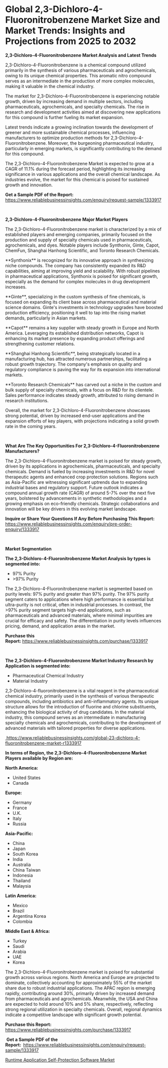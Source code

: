 <p><h1>Global 2,3-Dichloro-4-Fluoronitrobenzene Market Size and Market Trends: Insights and Projections from 2025 to 2032</h1></p><p><strong>2,3-Dichloro-4-Fluoronitrobenzene Market Analysis and Latest Trends</strong></p>
<p><p>2,3-Dichloro-4-Fluoronitrobenzene is a chemical compound utilized primarily in the synthesis of various pharmaceuticals and agrochemicals, owing to its unique chemical properties. This aromatic nitro compound serves as an intermediate in the production of more complex molecules, making it valuable in the chemical industry.</p><p>The market for 2,3-Dichloro-4-Fluoronitrobenzene is experiencing notable growth, driven by increasing demand in multiple sectors, including pharmaceuticals, agrochemicals, and specialty chemicals. The rise in research and development activities aimed at discovering new applications for this compound is further fueling its market expansion.</p><p>Latest trends indicate a growing inclination towards the development of greener and more sustainable chemical processes, influencing manufacturers to optimize production methods for 2,3-Dichloro-4-Fluoronitrobenzene. Moreover, the burgeoning pharmaceutical industry, particularly in emerging markets, is significantly contributing to the demand for this compound.</p><p>The 2,3-Dichloro-4-Fluoronitrobenzene Market is expected to grow at a CAGR of 11.1% during the forecast period, highlighting its increasing significance in various applications and the overall chemical landscape. As industries evolve, the market for this chemical is poised for sustained growth and innovation.</p></p>
<p><strong>Get a Sample PDF of the Report:&nbsp;</strong> <a href="https://www.reliablebusinessinsights.com/enquiry/request-sample/1333917?utm_campaign=3256&utm_medium=2&utm_source=Github&utm_content=ia&utm_term=24032025&utm_id=23-dichloro-4-fluoronitrobenzene">https://www.reliablebusinessinsights.com/enquiry/request-sample/1333917</a></p>
<p>&nbsp;</p>
<p><strong>2,3-Dichloro-4-Fluoronitrobenzene Major Market Players</strong></p>
<p><p>The 2,3-Dichloro-4-Fluoronitrobenzene market is characterized by a mix of established players and emerging companies, primarily focused on the production and supply of specialty chemicals used in pharmaceuticals, agrochemicals, and dyes. Notable players include Synthonix, Ginte, Capot, ChemFun, Shanghai Hanhong Scientific, and Toronto Research Chemicals.</p><p>**Synthonix** is recognized for its innovative approach in synthesizing niche compounds. The company has consistently expanded its R&D capabilities, aiming at improving yield and scalability. With robust pipelines in pharmaceutical applications, Synthonix is poised for significant growth, especially as the demand for complex molecules in drug development increases.</p><p>**Ginte**, specializing in the custom synthesis of fine chemicals, is focused on expanding its client base across pharmaceutical and material science domains. Ginte's investments in technology upgrades have boosted production efficiency, positioning it well to tap into the rising market demands, particularly in Asian markets.</p><p>**Capot** remains a key supplier with steady growth in Europe and North America. Leveraging its established distribution networks, Capot is enhancing its market presence by expanding product offerings and strengthening customer relations.</p><p>**Shanghai Hanhong Scientific**, being strategically located in a manufacturing hub, has attracted numerous partnerships, facilitating a robust growth trajectory. The company's emphasis on quality and regulatory compliance is paving the way for its expansion into international markets.</p><p>**Toronto Research Chemicals** has carved out a niche in the custom and bulk supply of specialty chemicals, with a focus on R&D for its clientele. Sales performance indicates steady growth, attributed to rising demand in research institutions.</p><p>Overall, the market for 2,3-Dichloro-4-Fluoronitrobenzene showcases strong potential, driven by increased end-user applications and the expansion efforts of key players, with projections indicating a solid growth rate in the coming years.</p></p>
<p>&nbsp;</p>
<p><strong>What Are The Key Opportunities For 2,3-Dichloro-4-Fluoronitrobenzene Manufacturers?</strong></p>
<p><p>The 2,3-Dichloro-4-Fluoronitrobenzene market is poised for steady growth, driven by its applications in agrochemicals, pharmaceuticals, and specialty chemicals. Demand is fueled by increasing investments in R&D for novel therapeutic agents and enhanced crop protection solutions. Regions such as Asia-Pacific are witnessing significant uptrends due to expanding industrial bases and regulatory support. Future outlook indicates a compound annual growth rate (CAGR) of around 5-7% over the next five years, bolstered by advancements in synthetic methodologies and a growing emphasis on eco-friendly chemicals. Strategic collaborations and innovation will be key drivers in this evolving market landscape.</p></p>
<p><strong>Inquire or Share Your Questions If Any Before Purchasing This Report:</strong> <a href="https://www.reliablebusinessinsights.com/enquiry/pre-order-enquiry/1333917?utm_campaign=3256&utm_medium=2&utm_source=Github&utm_content=ia&utm_term=24032025&utm_id=23-dichloro-4-fluoronitrobenzene">https://www.reliablebusinessinsights.com/enquiry/pre-order-enquiry/1333917</a></p>
<p>&nbsp;</p>
<p><strong>Market Segmentation</strong></p>
<p><strong>The 2,3-Dichloro-4-Fluoronitrobenzene Market Analysis by types is segmented into:</strong></p>
<p><ul><li>97% Purity</li><li>>97% Purity</li></ul></p>
<p><p>The 2,3-Dichloro-4-Fluoronitrobenzene market is segmented based on purity levels: 97% purity and greater than 97% purity. The 97% purity segment caters to applications where high performance is essential but ultra-purity is not critical, often in industrial processes. In contrast, the >97% purity segment targets high-end applications, such as pharmaceuticals and advanced materials, where minimal impurities are crucial for efficacy and safety. The differentiation in purity levels influences pricing, demand, and application areas in the market.</p></p>
<p><strong>Purchase this Report:&nbsp;</strong><a href="https://www.reliablebusinessinsights.com/purchase/1333917?utm_campaign=3256&utm_medium=2&utm_source=Github&utm_content=ia&utm_term=24032025&utm_id=23-dichloro-4-fluoronitrobenzene">https://www.reliablebusinessinsights.com/purchase/1333917</a></p>
<p>&nbsp;</p>
<p><strong>The 2,3-Dichloro-4-Fluoronitrobenzene Market Industry Research by Application is segmented into:</strong></p>
<p><ul><li>Pharmaceutical Chemical Industry</li><li>Material Industry</li></ul></p>
<p><p>2,3-Dichloro-4-fluoronitrobenzene is a vital reagent in the pharmaceutical chemical industry, primarily used in the synthesis of various therapeutic compounds, including antibiotics and anti-inflammatory agents. Its unique structure allows for the introduction of fluorine and chlorine substituents, enhancing the biological activity of drug candidates. In the material industry, this compound serves as an intermediate in manufacturing specialty chemicals and agrochemicals, contributing to the development of advanced materials with tailored properties for diverse applications.</p></p>
<p><a href="https://www.reliablebusinessinsights.com/global-23-dichloro-4-fluoronitrobenzene-market-r1333917?utm_campaign=3256&utm_medium=2&utm_source=Github&utm_content=ia&utm_term=24032025&utm_id=23-dichloro-4-fluoronitrobenzene">&nbsp;https://www.reliablebusinessinsights.com/global-23-dichloro-4-fluoronitrobenzene-market-r1333917</a></p>
<p><strong>In terms of Region, the 2,3-Dichloro-4-Fluoronitrobenzene Market Players available by Region are:</strong></p>
<p>
    <p> <strong> North America: </strong>
        <ul>
            <li>United States</li>
            <li>Canada</li>
        </ul>
        </p> 
    <p> <strong> Europe: </strong>
        <ul>
            <li>Germany</li>
            <li>France</li>
            <li>U.K.</li>
            <li>Italy</li>
            <li>Russia</li>
        </ul>
        </p> 
    <p> <strong> Asia-Pacific: </strong>
        <ul>
            <li>China</li>
            <li>Japan</li>
            <li>South Korea</li>
            <li>India</li>
            <li>Australia</li>
            <li>China Taiwan</li>
            <li>Indonesia</li>
            <li>Thailand</li>
            <li>Malaysia</li>
        </ul>
        </p> 
    <p> <strong> Latin America: </strong>
        <ul>
            <li>Mexico</li>
            <li>Brazil</li>
            <li>Argentina Korea</li>
            <li>Colombia</li>
        </ul>
        </p> 
    <p> <strong> Middle East & Africa: </strong>
        <ul>
            <li>Turkey</li>
            <li>Saudi</li>
            <li>Arabia</li>
            <li>UAE</li>
            <li>Korea</li>
        </ul>
    </p>
    </p>
<p><p>The 2,3-Dichloro-4-Fluoronitrobenzene market is poised for substantial growth across various regions. North America and Europe are projected to dominate, collectively accounting for approximately 55% of the market share due to robust industrial applications. The APAC region is emerging rapidly, contributing around 30%, primarily driven by increased demand from pharmaceuticals and agrochemicals. Meanwhile, the USA and China are expected to hold around 10% and 5% share, respectively, reflecting strong regional utilization in specialty chemicals. Overall, regional dynamics indicate a competitive landscape with significant growth potential.</p></p>
<p><strong>Purchase this Report: </strong><a href="https://www.reliablebusinessinsights.com/purchase/1333917?utm_campaign=3256&utm_medium=2&utm_source=Github&utm_content=ia&utm_term=24032025&utm_id=23-dichloro-4-fluoronitrobenzene">https://www.reliablebusinessinsights.com/purchase/1333917</a></p>
<p>&nbsp;<strong>Get a Sample PDF of the Report:&nbsp;&nbsp;</strong><a href="https://www.reliablebusinessinsights.com/enquiry/request-sample/1333917?utm_campaign=3256&utm_medium=2&utm_source=Github&utm_content=ia&utm_term=24032025&utm_id=23-dichloro-4-fluoronitrobenzene">https://www.reliablebusinessinsights.com/enquiry/request-sample/1333917</a></p>
<p><strong></strong></p>
<p><p><a href="https://github.com/lestymbango/Market-Research-Report-List-1/blob/main/runtime-application-self-protection-software-market.md?utm_campaign=3256&utm_medium=2&utm_source=Github&utm_content=ia&utm_term=24032025&utm_id=23-dichloro-4-fluoronitrobenzene">Runtime Application Self-Protection Software Market</a></p></p>